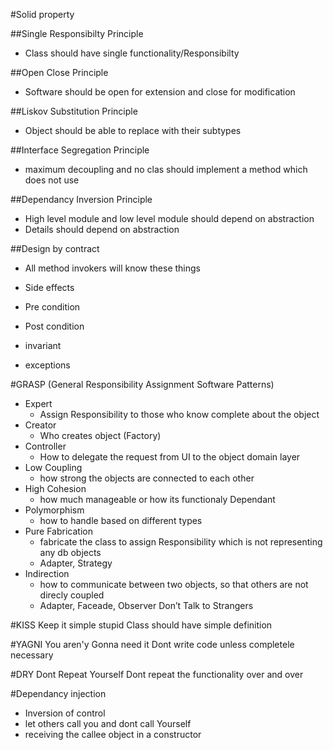 #Solid property

##Single Responsibilty Principle
* Class should have single functionality/Responsibilty

##Open Close Principle
* Software should be open for extension and close for modification

##Liskov Substitution Principle
* Object should be able to replace with their subtypes

##Interface Segregation Principle
* maximum decoupling and no clas should implement a method which does not use

##Dependancy Inversion Principle
* High level module and low level module should depend on abstraction
* Details should depend on abstraction

##Design by contract
* All method invokers will know these things

* Side effects
* Pre condition
* Post condition
* invariant
* exceptions

#GRASP (General Responsibility Assignment Software Patterns)

* Expert
  * Assign Responsibility to those who know complete about the object
* Creator
  * Who creates object (Factory)
* Controller
  * How to delegate the request from UI to the object domain layer
* Low Coupling
  * how strong the objects are connected to each other
* High Cohesion
  * how much manageable or how its functionaly Dependant
* Polymorphism
  * how to handle based on different types  
* Pure Fabrication
  * fabricate the class to assign Responsibility which is not representing any db objects  
  * Adapter, Strategy
* Indirection
  * how to communicate between two objects, so that others are not direcly coupled
  * Adapter, Faceade, Observer
Don’t Talk to Strangers

#KISS
Keep it simple stupid
Class should have simple definition

#YAGNI
You aren'y Gonna need it
Dont write code unless completele necessary

#DRY
Dont Repeat Yourself
Dont repeat the functionality over and over

#Dependancy injection
* Inversion of control
* let others call you and dont call Yourself
* receiving the callee object in a constructor
